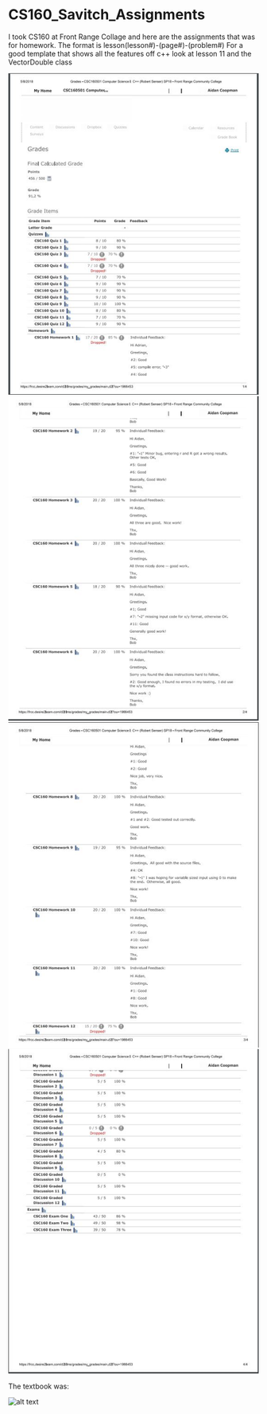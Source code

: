 # CS160_Savitch_Assignments

I took CS160 at Front Range Collage and here are the assignments that was for homework.
The format is lesson(lesson#)-(page#)-(problem#)
For a good template that shows all the features off c++ look at lesson 11 and the VectorDouble class

![alt text](FinalGrade1.JPG)
![alt text](FinalGrade2.JPG)
![alt text](FinalGrade3.JPG)
![alt text](FinalGrade4.JPG)

The textbook was:

![alt text](TextBook.jpg)
